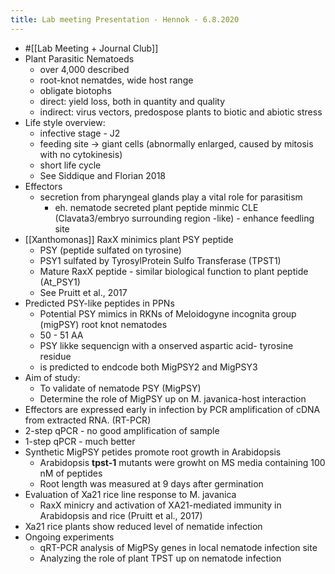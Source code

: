 ```yaml
---
title: Lab meeting Presentation - Hennok - 6.8.2020
---
```


- #[[Lab Meeting + Journal Club]]
- Plant Parasitic Nematoeds
	- over 4,000 described
	- root-knot nematdes, wide host range
	- obligate biotophs
	- direct: yield loss, both in quantity and quality
	- indirect: virus vectors, predospose plants to biotic and abiotic stress
- Life style overview:
	- infective stage - J2
	- feeding site -> giant cells (abnormally enlarged, caused by mitosis with no cytokinesis)
	- short life cycle
	- See Siddique and Florian 2018
- Effectors
	- secretion from pharyngeal glands play a vital role for parasitism
		- eh. nematode secreted plant peptide minmic CLE (Clavata3/embryo surrounding region -like) - enhance feedling site
- [[Xanthomonas]] RaxX minimics plant PSY peptide
	- PSY (peptide sulfated on tyrosine)
	- PSY1 sulfated by TyrosylProtein Sulfo Transferase (TPST1)
	- Mature RaxX peptide - similar biological function to plant peptide (At_PSY1)
	- See Pruitt et al., 2017
- Predicted PSY-like peptides in PPNs
	- Potential PSY mimics in RKNs of Meloidogyne incognita group (migPSY) root knot nematodes
	- 50 - 51 AA
	- PSY likke sequencign with a onserved aspartic acid- tyrosine residue
	- is predicted to endcode both MigPSY2 and MigPSY3
- Aim of study:
	- To validate of nematode PSY (MigPSY)
	- Determine the role of MigPSY up on M. javanica-host interaction
- Effectors are expressed early in infection by PCR amplification of cDNA from extracted RNA. (RT-PCR)
- 2-step qPCR - no good amplification of sample
- 1-step qPCR - much better
- Synthetic MigPSY petides promote root growth in Arabidopsis
	- Arabidopsis __tpst-1__ mutants were growht on MS media containing 100 nM of peptides
	- Root length was measured at 9 days after germination
- Evaluation of Xa21 rice line response to M. javanica
	- RaxX minicry and activation of XA21-mediated immunity in Arabidopsis and rice (Pruitt et al., 2017)
- Xa21 rice plants show reduced level of nematide infection
- Ongoing experiments
	- qRT-PCR analysis of MigPSy genes in local nematode infection site
	- Analyzing the role of plant TPST up on nematode infection